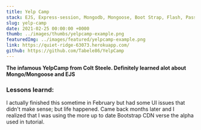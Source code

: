 ```yaml
---
title: Yelp Camp
stack: EJS, Express-session, Mongodb, Mongoose, Boot Strap, Flash, Passportjs, Geocoder, Restful-API, CRUD
slug: yelp-camp
date: 2021-02-25 00:00:00 +0000
thumb: ../images/thumbs/yelpcamp-example.png
featuredImg: ../images/featured/yelpcamp-example.png
link: https://quiet-ridge-63073.herokuapp.com/
github: https://github.com/Tabele86/YelpCamp
---
```


**The infamous YelpCamp from Colt Steele.  Definitely learned alot about  Mongo/Mongoose and EJS**

### Lessons learnd:
I actually finished this sometime in February but had some UI issues that didn't make sense;  but life happened. Came back months later and I realized that I was using the more up to date Bootstrap CDN verse the alpha used in tutorial.
